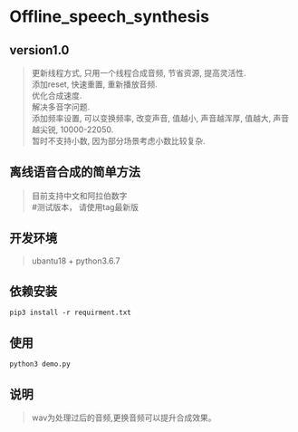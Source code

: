 # Offline_speech_synthesis

## version1.0
> 更新线程方式, 只用一个线程合成音频, 节省资源, 提高灵活性.  
> 添加reset, 快速重置, 重新播放音频.  
> 优化合成速度.  
> 解决多音字问题.  
> 添加频率设置, 可以变换频率, 改变声音, 值越小, 声音越浑厚, 值越大, 声音越尖锐, 10000-22050.  
> 暂时不支持小数, 因为部分场景考虑小数比较复杂.  

## 离线语音合成的简单方法
> 目前支持中文和阿拉伯数字  
> #测试版本， 请使用tag最新版

## 开发环境
> ubantu18 + python3.6.7  

## 依赖安装
```shell 
pip3 install -r requirment.txt   
```

## 使用
```shell   
python3 demo.py   
```  

## 说明
> wav为处理过后的音频,更换音频可以提升合成效果。 
